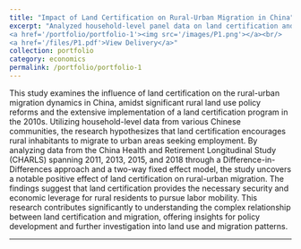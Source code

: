 ```yaml
---
title: "Impact of Land Certification on Rural-Urban Migration in China"
excerpt: "Analyzed household-level panel data on land certification and rural-urban migration in China, highlighting DID/TWFE results and policy implications. <br/>
<a href='/portfolio/portfolio-1'><img src='/images/P1.png'></a><br/>
<a href='/files/P1.pdf'>View Delivery</a>"
collection: portfolio
category: economics
permalink: /portfolio/portfolio-1
---
```


This study examines the influence of land certification on the rural-urban migration dynamics in China, amidst significant rural land use policy reforms and the extensive implementation of a land certification program in the 2010s. Utilizing household-level data from various Chinese communities, the research hypothesizes that land certification encourages rural inhabitants to migrate to urban areas seeking employment. By analyzing data from the China Health and Retirement Longitudinal Study (CHARLS) spanning 2011, 2013, 2015, and 2018 through a Difference-in-Differences approach and a two-way fixed effect model, the study uncovers a notable positive effect of land certification on rural-urban migration. The findings suggest that land certification provides the necessary security and economic leverage for rural residents to pursue labor mobility. This research contributes significantly to understanding the complex relationship between land certification and migration, offering insights for policy development and further investigation into land use and migration patterns.

---

